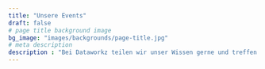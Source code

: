 ```yaml
---
title: "Unsere Events"
draft: false
# page title background image
bg_image: "images/backgrounds/page-title.jpg"
# meta description
description : "Bei Dataworkz teilen wir unser Wissen gerne und treffen Gleichgesinnte! Komm zu einer unserer Veranstaltungen! Wenn keine geplant ist, komme gerne auf einen Kaffee vorbei!"
---
```

